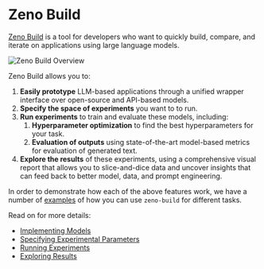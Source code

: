 # Zeno Build

[Zeno Build](https://github.com/zeno-ml/zeno-build) is a tool for developers
who want to quickly build, compare, and iterate on applications using large
language models.

![Zeno Build Overview](images/zeno-build-overview.png)

Zeno Build allows you to:

1. **Easily prototype** LLM-based applications through a unified wrapper
   interface over open-source and API-based models.
2. **Specify the space of experiments** you want to to run.
3. **Run experiments** to train and evaluate these models, including:
   1. **Hyperparameter optimization** to find the best hyperparameters for your
      task.
   2. **Evaluation of outputs** using state-of-the-art model-based metrics for
      evaluation of generated text.
4. **Explore the results** of these experiments, using a comprehensive visual
    report that allows you to slice-and-dice data and uncover insights that
    can feed back to better model, data, and prompt engineering.

In order to demonstrate how each of the above features work, we have a number
of [examples](../examples/) of how you can use `zeno-build` for different tasks.

Read on for more details:

* [Implementing Models](implementing_models.md)
* [Specifying Experimental Parameters](specifying_parameters.md)
* [Running Experiments](running_experiments.md)
* [Exploring Results](exploring_results.md)
